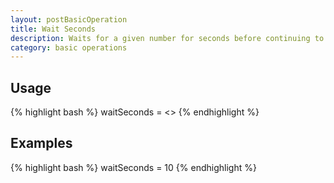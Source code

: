 ```yaml
---
layout: postBasicOperation
title: Wait Seconds
description: Waits for a given number for seconds before continuing to the next test operation.
category: basic operations
---
```


## Usage
{% highlight bash %}
waitSeconds = <<number of seconds to wait>>
{% endhighlight %}

## Examples
{% highlight bash %}
waitSeconds = 10
{% endhighlight %}


